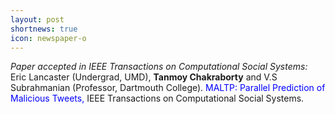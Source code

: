 ```yaml
---
layout: post
shortnews: true
icon: newspaper-o
---
```


<i>Paper accepted in IEEE Transactions on Computational Social Systems:</i> Eric Lancaster (Undergrad, UMD), <b>Tanmoy Chakraborty</b> and V.S Subrahmanian (Professor, Dartmouth College). <font color="blue">MALTP: Parallel Prediction of Malicious Tweets, </font>IEEE Transactions on Computational Social Systems.